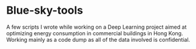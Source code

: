 # Blue-sky-tools
A few scripts I wrote while working on a Deep Learning project aimed at optimizing energy consumption in commercial buildings in Hong Kong.
Working mainly as a code dump as all of the data involved is confidential.
